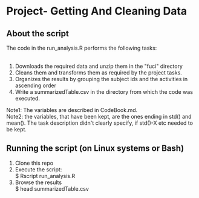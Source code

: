 # Project- Getting And Cleaning Data


## About the script
The code in the run_analysis.R performs the following tasks: <br> <br>
1. Downloads the required data and unzip them in the "fuci" directory <br>
2. Cleans them and transforms them as required by the project tasks. <br>
3. Organizes the results by grouping the subject ids and the activities in ascending order <br>
4. Write a summarizedTable.csv in the directory from which the code was executed.<br>

Note1: The variables are described in CodeBook.md.<br>
Note2: the variables, that have been kept, are the ones ending in std() and mean(). The task description didn't clearly specify, if std()-X etc needed to be kept. 


## Running the script (on Linux systems or Bash)

1. Clone this repo
2. Execute the script: <br>
	$ Rscript run_analysis.R
3. Browse the results<br>
	$ head summarizedTable.csv
